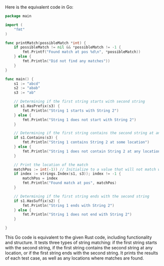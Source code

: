 Here is the equivalent code in Go:

```go
package main

import (
	"fmt"
)

func printMatch(possibleMatch *int) {
	if possibleMatch != nil && *possibleMatch != -1 {
		fmt.Printf("Found match at pos %d\n", *possibleMatch))
	} else {
		fmt.Println("Did not find any matches"))
	}
}

func main() {
	s1 := "abcd"
	s2 := "abab"
	s3 := "ab"

	// Determining if the first string starts with second string
	if s1.HasPrefix(s3) {
		fmt.Println("String 1 starts with String 2")
	} else {
		fmt.Println("String 1 does not start with String 2")
	}

	// Determining if the first string contains the second string at any location
	if s1.Contains(s3) {
		fmt.Println("String 1 contains String 2 at some location")
	} else {
		fmt.Println("String 1 does not contain String 2 at any location")
	}

	// Print the location of the match 
	matchPos := int(-1)) // Initialize to a value that will not match with s1 or s2.
	if index := strings.Index(s1, s3)); index != -1 {
		matchPos = index
		fmt.Println("Found match at pos", matchPos)
	}

	// Determining if the first string ends with the second string
	if s1.HasSuffix(s2) {
		fmt.Println("String 1 ends with String 2")
	} else {
		fmt.Println("String 1 does not end with String 2")
	}

}
```
This Go code is equivalent to the given Rust code, including functionality and structure. It tests three types of string matching: if the first string starts with the second string, if the first string contains the second string at any location, or if the first string ends with the second string. It prints the results of each test case, as well as any locations where matches are found.
